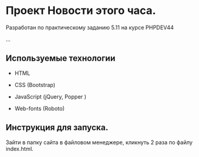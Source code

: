 # Проект Новости этого часа. 

Разработан по практическому заданию 5.11 на курсе PHPDEV44

…

## Используемые технологии

* HTML

* CSS (Bootstrap)

* JavaScript (jQuery, Popper )

* Web-fonts (Roboto)

## Инструкция для запуска.

Зайти в папку сайта в файловом менеджере, кликнуть 2 раза по файлу index.html.